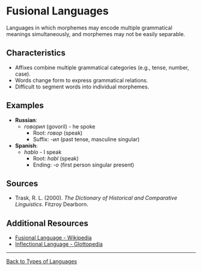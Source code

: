# Fusional Languages

Languages in which morphemes may encode multiple grammatical meanings simultaneously, and morphemes may not be easily separable.

## Characteristics

- Affixes combine multiple grammatical categories (e.g., tense, number, case).
- Words change form to express grammatical relations.
- Difficult to segment words into individual morphemes.

## Examples

- **Russian**:
  - *говорил* (govoril) - he spoke
    - Root: *говор* (speak)
    - Suffix: *-ил* (past tense, masculine singular)
- **Spanish**:
  - *hablo* - I speak
    - Root: *habl* (speak)
    - Ending: *-o* (first person singular present)

## Sources

- Trask, R. L. (2000). *The Dictionary of Historical and Comparative Linguistics*. Fitzroy Dearborn.

## Additional Resources

- [Fusional Language - Wikipedia](https://en.wikipedia.org/wiki/Fusional_language)
- [Inflectional Language - Glottopedia](http://www.glottopedia.org/index.php/Inflectional_language)

---

[Back to Types of Languages](README.md)
